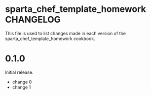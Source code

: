 # sparta_chef_template_homework CHANGELOG

This file is used to list changes made in each version of the sparta_chef_template_homework cookbook.

# 0.1.0

Initial release.

- change 0
- change 1

